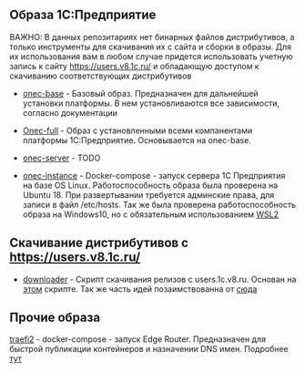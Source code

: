 ## Образа 1С:Предприятие

ВАЖНО: В данных репозитариях нет бинарных файлов дистрибутивов, а только инструменты для скачивания их с сайта и сборки в образы. Для их использования вам в любом случае придется использовать учетную запись к сайту https://users.v8.1c.ru/ и обладающую доступом к скачиванию соответствующих дистрибутивов


- [onec-base](https://github.com/TheDemonCat/onec-base) - Базовый образ. Предназначен для дальнейшей установки платформы. В нем установливаются все зависимости, согласно документации

- [Onec-full](https://github.com/TheDemonCat/onec-full) - Образ с установленными всеми компанентами платформы 1С:Предприятие. Основывается на onec-base.

- [onec-server]() - TODO

- [onec-instance](https://github.com/TheDemonCat/onec-instance) - Docker-compose - запуск сервера 1С Предприятия на базе OS Linux. Работоспособность образа была проверена на Ubuntu 18. При развертывании требуется админские права, для записи в файл /etc/hosts. Так же была проверена работоспособность образа на Windows10, но с обязательным использованием [WSL2](https://docs.microsoft.com/ru-ru/windows/wsl/wsl2-install)

## Скачивание дистрибутивов с https://users.v8.1c.ru/

- [downloader](https://github.com/TheDemonCat/onec_downloader) - Скрипт скачивания релизов с users.1c.v8.ru. Основан на [этом](https://github.com/Infactum/onec_dock/blob/master/download.sh) скрипте. Так же часть идей позаимствованна от [сюда](https://github.com/jugatsu/onec-docker/blob/master/scripts/download.sh) 

## Прочие образа

[traefi2](https://github.com/TheDemonCat/traefik2-compose) - docker-compose - запуск Edge Router. Предназначен для быстрой публикации контейнеров и назначении DNS имен. Подробнее [тут](https://docs.traefik.io/)